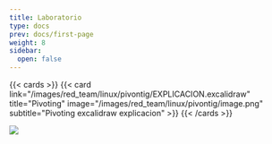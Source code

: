 ```yaml
---
title: Laboratorio
type: docs
prev: docs/first-page
weight: 8
sidebar:
  open: false
---
```

{{< cards >}}
  {{< card link="/images/red_team/linux/pivontig/EXPLICACION.excalidraw" title="Pivoting" image="/images/red_team/linux/pivontig/image.png" subtitle="Pivoting excalidraw explicacion" >}}
{{< /cards >}}

![](/images/red_team/linux/pivontig/image.png)
